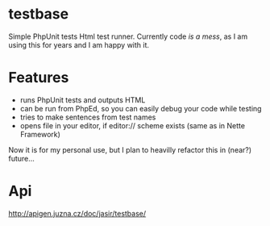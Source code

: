 testbase
========

Simple PhpUnit tests Html test runner.
Currently code *is a mess*, as I am using this for years and I am happy with it.

Features
========

- runs PhpUnit tests and outputs HTML
- can be run from PhpEd, so you can easily debug your code while testing
- tries to make sentences from test names
- opens file in your editor, if editor:// scheme exists (same as in Nette Framework)

Now it is for my personal use, but I plan to heavilly refactor this in (near?) future...

Api
===

http://apigen.juzna.cz/doc/jasir/testbase/

